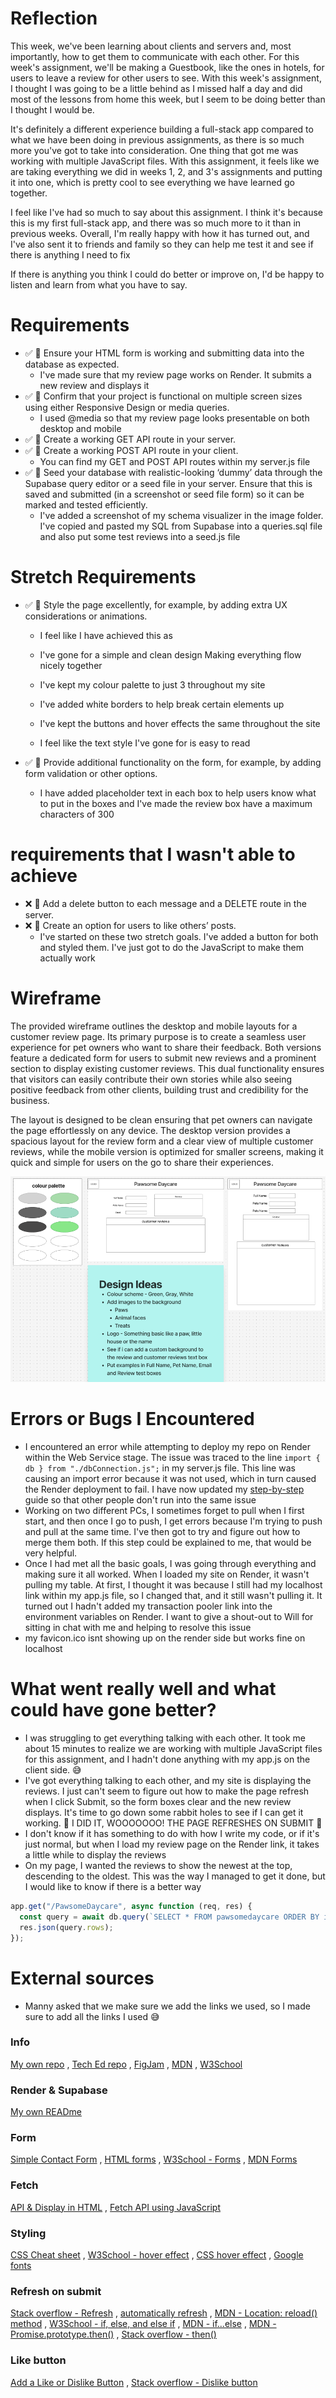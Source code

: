 # Reflection

This week, we've been learning about clients and servers and, most importantly, how to get them to communicate with each other. For this week's assignment, we'll be making a Guestbook, like the ones in hotels, for users to leave a review for other users to see. With this week's assignment, I thought I was going to be a little behind as I missed half a day and did most of the lessons from home this week, but I seem to be doing better than I thought I would be.

It's definitely a different experience building a full-stack app compared to what we have been doing in previous assignments, as there is so much more you've got to take into consideration. One thing that got me was working with multiple JavaScript files. With this assignment, it feels like we are taking everything we did in weeks 1, 2, and 3's assignments and putting it into one, which is pretty cool to see everything we have learned go together.

I feel like I've had so much to say about this assignment. I think it's because this is my first full-stack app, and there was so much more to it than in previous weeks. Overall, I'm really happy with how it has turned out, and I've also sent it to friends and family so they can help me test it and see if there is anything I need to fix

If there is anything you think I could do better or improve on, I'd be happy to listen and learn from what you have to say.

# Requirements

- ✅ 🎯 Ensure your HTML form is working and submitting data into the database as expected.
  - I've made sure that my review page works on Render. It submits a new review and displays it
- ✅ 🎯 Confirm that your project is functional on multiple screen sizes using either Responsive Design or media queries.
  - I used @media so that my review page looks presentable on both desktop and mobile
- ✅ 🎯 Create a working GET API route in your server.
- ✅ 🎯 Create a working POST API route in your client.
  - You can find my GET and POST API routes within my server.js file
- ✅ 🎯 Seed your database with realistic-looking ‘dummy’ data through the Supabase query editor or a seed file in your server. Ensure that this is saved and submitted (in a screenshot or seed file form) so it can be marked and tested efficiently.
  - I've added a screenshot of my schema visualizer in the image folder. I've copied and pasted my SQL from Supabase into a queries.sql file and also put some test reviews into a seed.js file

# Stretch Requirements

- ✅ 🏹 Style the page excellently, for example, by adding extra UX considerations or animations.

  - I feel like I have achieved this as

  - I've gone for a simple and clean design Making everything flow nicely together
  - I've kept my colour palette to just 3 throughout my site
  - I've added white borders to help break certain elements up
  - I've kept the buttons and hover effects the same throughout the site
  - I feel like the text style I've gone for is easy to read

- ✅ 🏹 Provide additional functionality on the form, for example, by adding form validation or other options.
  - I have added placeholder text in each box to help users know what to put in the boxes and I've made the review box have a maximum characters of 300

# requirements that I wasn't able to achieve

- ❌ 🏹 Add a delete button to each message and a DELETE route in the server.
- ❌ 🏹 Create an option for users to like others’ posts.
  - I've started on these two stretch goals. I've added a button for both and styled them. I've just got to do the JavaScript to make them actually work

# Wireframe

The provided wireframe outlines the desktop and mobile layouts for a customer review page. Its primary purpose is to create a seamless user experience for pet owners who want to share their feedback. Both versions feature a dedicated form for users to submit new reviews and a prominent section to display existing customer reviews. This dual functionality ensures that visitors can easily contribute their own stories while also seeing positive feedback from other clients, building trust and credibility for the business.

The layout is designed to be clean ensuring that pet owners can navigate the page effortlessly on any device. The desktop version provides a spacious layout for the review form and a clear view of multiple customer reviews, while the mobile version is optimized for smaller screens, making it quick and simple for users on the go to share their experiences.

<div align="center">

![Wireframe](./images/wireframe.png)

</div>

# Errors or Bugs I Encountered

- I encountered an error while attempting to deploy my repo on Render within the Web Service stage. The issue was traced to the line `import { db } from "./dbConnection.js";` in my server.js file. This line was causing an import error because it was not used, which in turn caused the Render deployment to fail. I have now updated my [step-by-step](https://github.com/IndieMasco/TechEdSoftwareDeveloper021/blob/main/week4/render-and-supabase/READme.md) guide so that other people don't run into the same issue
- Working on two different PCs, I sometimes forget to pull when I first start, and then once I go to push, I get errors because I'm trying to push and pull at the same time. I've then got to try and figure out how to merge them both. If this step could be explained to me, that would be very helpful.
- Once I had met all the basic goals, I was going through everything and making sure it all worked. When I loaded my site on Render, it wasn't pulling my table. At first, I thought it was because I still had my localhost link within my app.js file, so I changed that, and it still wasn't pulling it. It turned out I hadn't added my transaction pooler link into the environment variables on Render. I want to give a shout-out to Will for sitting in chat with me and helping to resolve this issue
- my favicon.ico isnt showing up on the render side but works fine on localhost

# What went really well and what could have gone better?

- I was struggling to get everything talking with each other. It took me about 15 minutes to realize we are working with multiple JavaScript files for this assignment, and I hadn't done anything with my app.js on the client side. 😅
- I've got everything talking to each other, and my site is displaying the reviews. I just can't seem to figure out how to make the page refresh when I click Submit, so the form boxes clear and the new review displays. It's time to go down some rabbit holes to see if I can get it working. 🤞 I DID IT, WOOOOOOO! THE PAGE REFRESHES ON SUBMIT 🎉
- I don't know if it has something to do with how I write my code, or if it's just normal, but when I load my review page on the Render link, it takes a little while to display the reviews
- On my page, I wanted the reviews to show the newest at the top, descending to the oldest. This was the way I managed to get it done, but I would like to know if there is a better way

```javascript
app.get("/PawsomeDaycare", async function (req, res) {
  const query = await db.query(`SELECT * FROM pawsomedaycare ORDER BY id DESC`);
  res.json(query.rows);
});
```

# External sources

- Manny asked that we make sure we add the links we used, so I made sure to add all the links I used 😅

### Info

[My own repo](https://github.com/IndieMasco/TechEdSoftwareDeveloper021) , [Tech Ed repo](https://github.com/Tech-Educators/software-dev-021) , [FigJam](https://www.figma.com/board/JjN2Zgtoynrau06MjWJs6q/SD021?node-id=0-1&p=f&t=V1WCGcrmVKnoxJDr-0) , [MDN](https://developer.mozilla.org/en-US/) , [W3School](https://www.w3schools.com/)

### Render & Supabase

[My own READme](https://github.com/IndieMasco/TechEdSoftwareDeveloper021/blob/main/week4/render-and-supabase/READme.md)

### Form

[Simple Contact Form](https://www.youtube.com/watch?v=lU98TelrlPM&t=175s) , [HTML forms](https://www.youtube.com/watch?v=zIN54lhJtQU) , [W3School - Forms](https://www.w3schools.com/html/html_forms.asp) , [MDN Forms](https://developer.mozilla.org/en-US/docs/Learn_web_development/Extensions/Forms/Your_first_form)

### Fetch

[API & Display in HTML](https://www.youtube.com/watch?v=zUcc4vW-jsI) , [Fetch API using JavaScript](https://www.youtube.com/watch?v=37vxWr0WgQk)

### Styling

[CSS Cheat sheet](https://htmlcheatsheet.com/css/) , [W3School - hover effect](https://www.w3schools.com/howto/howto_css_animate_buttons.asp) , [CSS hover effect](https://prismic.io/blog/css-hover-effects) , [Google fonts](https://fonts.google.com/)

### Refresh on submit

[Stack overflow - Refresh](https://stackoverflow.com/questions/18920651/how-can-i-refresh-a-form-page-after-the-form-submits-to-blank) , [automatically refresh](https://www.youtube.com/watch?v=IPT3BKoM2Pc) , [MDN - Location: reload() method](https://developer.mozilla.org/en-US/docs/Web/API/Location/reload) , [W3School - if, else, and else if](https://www.w3schools.com/js/js_if_else.asp) , [MDN - if...else](https://developer.mozilla.org/en-US/docs/Web/JavaScript/Reference/Statements/if...else) , [MDN - Promise.prototype.then()](https://developer.mozilla.org/en-US/docs/Web/JavaScript/Reference/Global_Objects/Promise/then) , [Stack overflow - then()](https://stackoverflow.com/questions/3884281/what-does-the-function-then-mean-in-javascript)

### Like button

[Add a Like or Dislike Button](https://www.youtube.com/watch?app=desktop&v=20tJJAI6_oA) , [Stack overflow - Dislike button](https://stackoverflow.com/questions/4298300/how-to-implement-the-dislike-like-button)
